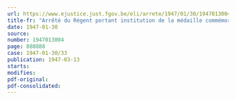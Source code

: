 ```yaml
---
url: https://www.ejustice.just.fgov.be/eli/arrete/1947/01/30/1947013004/justel
title-fr: "Arrêté du Régent portant institution de la médaille commémorative de la campagne d'Abyssinie"
date: 1947-01-30
source:
number: 1947013004
page: 888888
case: 1947-01-30/33
publication: 1947-03-13
starts:
modifies:
pdf-original:
pdf-consolidated:
---
```


